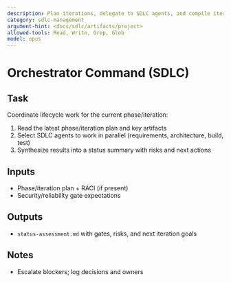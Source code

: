 ```yaml
---
description: Plan iterations, delegate to SDLC agents, and compile iteration status
category: sdlc-management
argument-hint: <docs/sdlc/artifacts/project>
allowed-tools: Read, Write, Grep, Glob
model: opus
---
```


# Orchestrator Command (SDLC)

## Task

Coordinate lifecycle work for the current phase/iteration:

1. Read the latest phase/iteration plan and key artifacts
2. Select SDLC agents to work in parallel (requirements, architecture, build, test)
3. Synthesize results into a status summary with risks and next actions

## Inputs

- Phase/iteration plan + RACI (if present)
- Security/reliability gate expectations

## Outputs

- `status-assessment.md` with gates, risks, and next iteration goals

## Notes

- Escalate blockers; log decisions and owners

